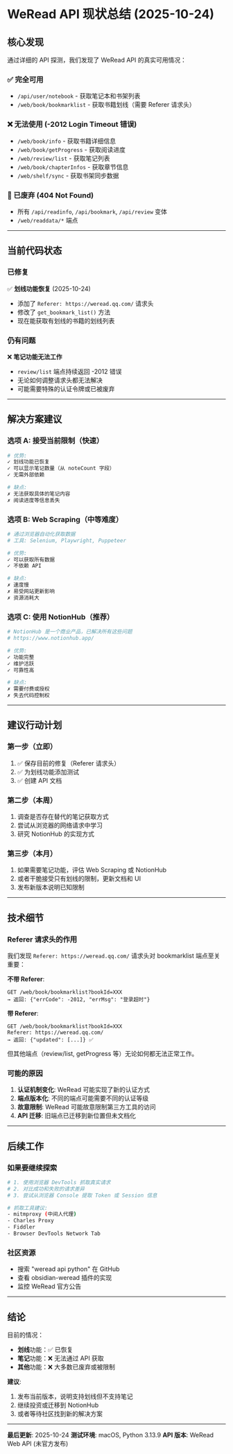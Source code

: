 # WeRead API 现状总结 (2025-10-24)

## 核心发现

通过详细的 API 探测，我们发现了 WeRead API 的真实可用情况：

### ✅ 完全可用
- `/api/user/notebook` - 获取笔记本和书架列表
- `/web/book/bookmarklist` - 获取书籍划线（需要 Referer 请求头）

### ❌ 无法使用 (-2012 Login Timeout 错误)
- `/web/book/info` - 获取书籍详细信息
- `/web/book/getProgress` - 获取阅读进度
- `/web/review/list` - 获取笔记列表
- `/web/book/chapterInfos` - 获取章节信息
- `/web/shelf/sync` - 获取书架同步数据

### 🚫 已废弃 (404 Not Found)
- 所有 `/api/readinfo`, `/api/bookmark`, `/api/review` 变体
- `/web/readdata/*` 端点

---

## 当前代码状态

### 已修复
✅ **划线功能恢复** (2025-10-24)
- 添加了 `Referer: https://weread.qq.com/` 请求头
- 修改了 `get_bookmark_list()` 方法
- 现在能获取有划线的书籍的划线列表

### 仍有问题
❌ **笔记功能无法工作**
- `review/list` 端点持续返回 -2012 错误
- 无论如何调整请求头都无法解决
- 可能需要特殊的认证令牌或已被废弃

---

## 解决方案建议

### 选项 A: 接受当前限制（快速）
```python
# 优势:
✓ 划线功能已恢复
✓ 可以显示笔记数量（从 noteCount 字段）
✓ 无需外部依赖

# 缺点:
✗ 无法获取具体的笔记内容
✗ 阅读进度等信息丢失
```

### 选项 B: Web Scraping（中等难度）
```python
# 通过浏览器自动化获取数据
# 工具: Selenium, Playwright, Puppeteer

# 优势:
✓ 可以获取所有数据
✓ 不依赖 API

# 缺点:
✗ 速度慢
✗ 易受网站更新影响
✗ 资源消耗大
```

### 选项 C: 使用 NotionHub（推荐）
```python
# NotionHub 是一个商业产品，已解决所有这些问题
# https://www.notionhub.app/

# 优势:
✓ 功能完整
✓ 维护活跃
✓ 可靠性高

# 缺点:
✗ 需要付费或授权
✗ 失去代码控制权
```

---

## 建议行动计划

### 第一步（立即）
1. ✅ 保存目前的修复（Referer 请求头）
2. ✅ 为划线功能添加测试
3. ✅ 创建 API 文档

### 第二步（本周）
1. 调查是否存在替代的笔记获取方式
2. 尝试从浏览器的网络请求中学习
3. 研究 NotionHub 的实现方式

### 第三步（本月）
1. 如果需要笔记功能，评估 Web Scraping 或 NotionHub
2. 或者干脆接受只有划线的限制，更新文档和 UI
3. 发布新版本说明已知限制

---

## 技术细节

### Referer 请求头的作用
我们发现 `Referer: https://weread.qq.com/` 请求头对 bookmarklist 端点至关重要：

**不带 Referer**:
```
GET /web/book/bookmarklist?bookId=XXX
→ 返回: {"errCode": -2012, "errMsg": "登录超时"}
```

**带 Referer**:
```
GET /web/book/bookmarklist?bookId=XXX
Referer: https://weread.qq.com/
→ 返回: {"updated": [...]} ✅
```

但其他端点（review/list, getProgress 等）无论如何都无法正常工作。

### 可能的原因
1. **认证机制变化**: WeRead 可能实现了新的认证方式
2. **端点版本化**: 不同的端点可能需要不同的认证等级
3. **故意限制**: WeRead 可能故意限制第三方工具的访问
4. **API 迁移**: 旧端点已迁移到新位置但未文档化

---

## 后续工作

### 如果要继续探索
```bash
# 1. 使用浏览器 DevTools 抓取真实请求
# 2. 对比成功和失败的请求差异
# 3. 尝试从浏览器 Console 提取 Token 或 Session 信息

# 抓取工具建议:
- mitmproxy (中间人代理)
- Charles Proxy
- Fiddler
- Browser DevTools Network Tab
```

### 社区资源
- 搜索 "weread api python" 在 GitHub
- 查看 obsidian-weread 插件的实现
- 监控 WeRead 官方公告

---

## 结论

目前的情况：
- **划线**功能：✅ 已恢复
- **笔记**功能：❌ 无法通过 API 获取
- **其他**功能：❌ 大多数已废弃或被限制

**建议**: 
1. 发布当前版本，说明支持划线但不支持笔记
2. 继续投资或迁移到 NotionHub
3. 或者等待社区找到新的解决方案

---

**最后更新**: 2025-10-24
**测试环境**: macOS, Python 3.13.9
**API 版本**: WeRead Web API (未官方发布)
